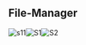 ## File-Manager
![s11](https://user-images.githubusercontent.com/50993333/81531928-d2c97c80-9378-11ea-8142-2e9e6d019499.png)![S1](https://user-images.githubusercontent.com/50993333/81531941-dbba4e00-9378-11ea-9362-d047e1f7b651.png)![S2](https://user-images.githubusercontent.com/50993333/81531956-e1b02f00-9378-11ea-9bd1-cea58640b171.png)


